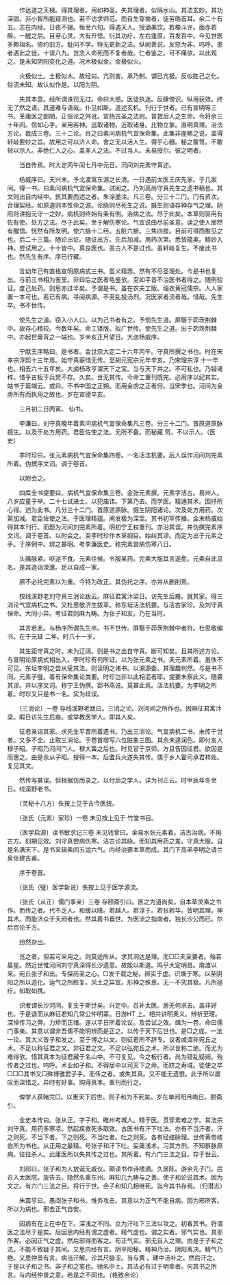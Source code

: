 <!-- { "loadSidebar": true } -->
　　作达道之天梯。得其理者。用如神圣。失其理者。似隔水山。其法玄妙。其功深固。非小智所能窥测也。若不访求师范。而自生穿凿者，徒劳皓首耳。余二十有五。志在内经。日夜不辍。殆至六旬。得遇天人。授酒美饮。若橡斗许。面赤若醉。一醒之后。目至心灵。大有开悟。衍其功疗。左右逢原。百发百中。今见世医多赖祖名。倚约旧方。耻问不学。特无更新之法。纵闻善说。反怒为非。呜呼。患者遇此之徒。十误八九。岂念人命死而不复者哉。仁者鉴之。可不痛欤。以此观之。是未知阴阳变化之道。况木极似金。金极似火。

　　火极似土。土极似木。故经曰。亢则害。承乃制。谓已亢极。反似胜己之化。俗流未知。故认似作是。以阳为阴。

　　失其本意。经所谓诛罚无过。命曰大惑。医徒执迷。反肆傍识。纵用获效。终无了然之语。其道难与语哉。仆见如斯。道述玄机。刊行于世者。已有宣明等三书。革庸医之鄙陋。正俗论之舛讹。宣扬古圣之法则。普救后人之生命。今将余三十年间。信如心手。亲用若神。远取诸物。近取诸身。比物立象。直明真理。治法方论。裁成三卷。三十二论。目之曰素问病机气宜保命集。此集非崖略之说。盖得轩岐要妙之旨。故用之可以济人命。舍之无以活人生。得乎心髓。秘之箧笥。不敢轻以示人。非绝仁人之心。盖圣人之法。不过当人。未易授尔。彼之明者。

　　当自传焉。时大定丙午闰七月中元日。河间刘完素守真述。

　　杨威序曰。天兴末。予北渡寓东源之长清。一日遇前太医王庆先家。于几案间。得一书。曰素问病机气宜保命集。试阅之。乃刘高尚守真先生之遗书稿也。其文则出自内经中。摭其要而述之者。朱涂墨注。凡三卷。分三十二门。门有资次。合理契经。如原道则本性命之源。论脉则尽死生之说。摄生则语存神存气之理。阴阳则讲抱元守一之妙。病机则终始有条有例。治病之法。尽于此矣。本草则驱用有佐有使。处方之法。尽于此矣。至于解伤寒论。气宜说曲尽前圣意。读之使人廓然有醒悟。恍然有所发明。使六脉十二经。五脏六腑。三焦四肢。目前可得而推见之也。后二十三篇。随论出证。随证出方。先后加减。用药次第。悉皆蕴奥。精妙入神。尝试用之。十十皆中。真良医也。虽古人不是过也。虽轩岐复生。不废此书也。然先生有序。序已行藏。

　　言幼年己有直格宣明原病式三书。虽义精悫。然有不尽圣理处。今是书也复出。与前三书相为表里。非曰后之医者龟鉴欤。至如平昔不治医书者得之。随例验证。度己处药。则思亦过半矣。予谓是书。虽在农夫工贩。缁衣黄冠儒宗。人人家置一本可也。若已有病。寻阅病源。不至乱投汤剂。况医家者流者哉。惜哉。先生卒。书不世传。

　　使先生之道。窃入小人口。以为己书者有之。予悯先生道。屏翳于茆茨荆棘中。故存心精较。今数年矣。命工镂版。拟广世传。使先生之道。出于茆茨荆棘中。亦起世膏肓之一端也。岁辛亥正月望日。大卤杨威序。

　　宁献王序略曰。是书者。金世宗大定二十六年丙午。守真所撰之书也。时在宋孝宗淳熙十三年焉。始守真蕲惜无传。至胡元宪宗元年辛亥。乃宋理宗淳 十一年也。相去六十五年矣。大卤杨政亨谓天下之宝。当与天下共之。不可私也。乃锓诸梓。惜乎古板于兵燹不存。久矣。世无其传。今命工重刊既完。必用序以纪其实。姑书于篇端云。或曰。不书中国之正朔。而用金虏之正者何。当宋季也。河间为金虏所有而执用之故也。岁在宣德辛亥。

　　三月初二日丙寅。 仙书。

　　李濂曰。刘守真晚年着素问病机气宜保命集凡三卷。分三十二门。首原道原脉摄生。以及于处方用药。君臣佐使之法。无所不备。而秘藏 笥。不以示人。（医史）

　　李时珍曰。张元素病机气宜保命集四卷。一名活法机要。后人误作河间刘完素所着。伪撰序文词。调于卷首。

　　以附会之。

　　四库全书提要曰。病机气宜保命集三卷。金张元素撰。元素字洁古。易州人。八岁应童子举。二十七试进士。以犯庙讳。下第乃去。而学医。精通其术。因抒所心得。述为此书。凡分三十二门。首原道原脉。摄生阴阳诸论。次及处方用药。次第加减。君臣佐使之法。于医理精蕴。阐发极为深至。其书初罕传播。金末杨威始得其本刊行。而题为河间刘完素所着。明初宁王权重刊。亦沿其误。并伪撰完素序文词。调于卷首。以附会之。至李时珍作本草纲目。始纠其谬。而定为出于元素之手。于序例中。辨之甚明。考李濂医史。称完素尝病伤寒八日。

　　头痛脉紧。呕逆不食。元素往候。令服某药。完素大服其言遂愈。元素自此显名。是其造诣深邃。足以自成一家。

　　原不必托完素以为重。今特为改正。其伪托之序。亦并从删削焉。

　　按线溪野老刘守真三消论跋云。麻征君寓汴梁日。访先生后裔。就其家。得三消论气宜病机之书。又杜思敬济生拔萃。称东垣活法机要。与洁古家珍。及刘守真保命。大同小异。考征君则麻九畴。为张子和友。乃在当时。

　　其言若此。与杨序所谓先生卒。书不世传。屏翳于茆茨荆棘中者符。杜思敬编书。在于元延 二年。时八十一岁。

　　其生距守真之时。未为辽阔。则是书之出自守真。断可知矣。且其所述方论。与宣明论原病式相出入。李时珍有何所证。以为张元素之书。夫元素所着。虽佚不可见。东垣李明之尝从受其法。则读明之诸书。以溯源委。其理趣判然。与是书不同。元素子璧。着有保命集论类要。时珍岂非以此相混者耶。提要未察此义。随袭其谬。并以序文词。称宁王伪撰。郢书燕说。莫甚此焉。活法机要。为李明之所着。时珍又只是书一名。实为歧误。

　　〔三消论〕一卷 存线溪野老跋曰。三消之论。刘河间之所作也。因麻征君寓汴梁。暇日访先生后裔。或举教医学人。即其人矣。

　　征君亲诣其家。求先生平昔所着遗书。乃出三消论。气宜病机二书。未传于世者。又多不全。止取三消论。于卷首增写六位脏象三图。其余未遑润色。即付友人穆子昭。子昭乃河间门人。穆大簧之后也。时觅官于京师。方且告因征君。欲因是而惠之。由是余从子昭。授得一本。后置兵火遂失其传。偶于乡人霍司承君祥处。复见其文。

　　然传写甚误。但根据仿而录之。以付后之学人。详为刊正云。时甲辰年冬至日。线溪野老书。

　　〔灵秘十八方〕佚按上见于古今医统。

　　〔张氏（元素）家珍〕一卷 未见按上见于 竹堂书目。

　　〔医学启源〕读书敏求记三卷 未见钱曾曰。金易水张元素着。洁古治病。不用古方。刻期见效。刘守真尝病伤寒。洁古诊其脉。而知其用药之差。守真大服。自是名满天下。是书采辑素间五运六气。内经治要本草而成。其门下高弟李明之请兰泉张建吉甫。

　　序于卷首。

　　〔张氏（璧）医学新说〕佚按上见于医学源流。

　　〔张氏（从正）儒门事亲〕三卷 存颐斋引曰。医之为道尚矣。自本草灵素之书作。而传之者。代不乏人。和缓以降。若越人。若淳于。若张若华。皆明其理。神其术。而能济众于夭阏者也。然其着书垂世。为医流之指南者。独长沙公而已。尔后百论千方。

　　纷然杂出。

　　览之者。但若可采用之。则莫适所从。求其洞达是理。而□□夫至要者。殆若晨星。然近世惟河间刘守真深得长沙遗意。故能以斯道。鸣乎大定明昌。南渡以来。宛丘张子和出。专探历圣之心。□发千载之秘。辨实于虚。识燠于寒。以至阴阳之所以造化。运气之所胜复。风土之异宜。形神之殊禀。无一不究其极。凡所拯疗。如取如携。

　　识者谓长沙河间。复生于斯世矣。兴定中。召补太医。居无何求去。盖非好也。于是退而从麻征君知几常公仲明辈。日游HT 上。相共讲明奥义。辨析至理。深悼传习之弊。力矫而正绪。遂以平日所着论议。及尝试之效。缉为一卷。命曰儒门事亲。其意以谓非吾儒不能明辨而是正之。以传于天下后世也。是□之成。一法一论。其大义皆子和发之。至于博之以文。则征君所不辞专。议者咸谓非宛丘之术。不足以称征君之文。非征君之文。不足以弘宛丘之术。所以世称二绝。而尤为难得欤。惜其真本为征君藏于名山中。不可复见。今之板行者。尚为错乱疑阙。殆传者之过也。呜呼。术业如子和。不得居中以司天下之命。而跻之寿域。徒使之卒□□□其书又□殊博雅君子手。而传之者。或失其真。又不能无遗恨。此予所以屡叹而深惜之。异时有好事。购得真本。重刊而行之。

　　俾学人获睹完□。以惠天下后世。则子和为不死矣。岁在单阏阳月晦日。颐斋引。

　　金史本传曰。张从正。字子和。睢州考城人。精于医。贯穿素难之学。其法宗刘守真。用药多寒凉。然起疾救死多取效。古医书有汗下吐法。亦有不当汗者。汗之则死。不当下者。下之则死。不当吐者。吐之则死。各有经络脉理。世传黄帝岐伯所为书也。从正用之最精。号张子和汗下吐。妄庸浅术。习其方剂。不知察脉原病。往往杀人。此庸医所以失其传之过也。其所着。有六门三法之目。存于世云。

　　刘祁曰。张子和为人放诞无威仪。颇读书作诗嗜酒。久居陈。游余先子门。后召入太医院。旋告去。隐然名重东州。麻知几九畴与之善。使子和论说其术。因为文之。有六门三法之目。将行于世。会子和知几相继死。迄今其书存焉。（归潜志）

　　朱震亨曰。愚阅张子和书。惟务攻击。其意以为正气不能自病。因为邪所客。所以为病也。邪去正气自安。

　　因病有在上在中在下。深浅之不同。立为汗吐下三法以攻之。初看其书。将谓医之法尽于是矣。后因思内经有谓之虚者。精气虚也。谓之实者。邪气实也。其邪所客。必因正气之虚。然后邪得而客之。苟正气实。邪无自入之理。由是于子和之法。不能不致疑于其间。又思内经有言。阴平阳秘。精神乃治。阴阳离决。精气乃绝。又思仲景有言。病当汗解。诊其尺脉涩。当与黄 。建中汤补之。然后汗之。于是以子和之书。非子和之笔也。驰名中土。其法必有过于明辈者。何其书之所言。与内经仲景之意。若是之不同也。（格致余论）

